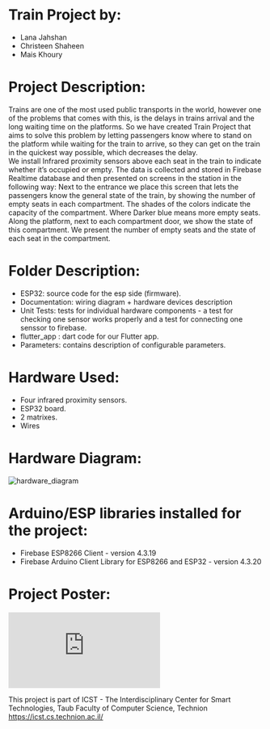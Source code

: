 # Train Project by:
- Lana Jahshan
- Christeen Shaheen
- Mais Khoury

# Project Description:
Trains are one of the most used public transports in the world, however one of the problems that comes with this, is the delays in trains arrival and the long waiting time on the platforms. 
So we have created Train Project that aims to solve this problem by letting passengers know where to stand on the platform while waiting for the train to arrive, so they can get on the train in the quickest way possible, which decreases the delay.  
We install Infrared proximity sensors above each seat in the train to indicate whether it’s occupied or empty. The data is collected and stored in Firebase Realtime database and then presented on screens in the station in the following way:
Next to the entrance we place this screen that lets the passengers know the general state of the train, by showing the number of empty seats in each compartment. The shades of the colors indicate the capacity of the compartment. Where Darker blue means more empty seats.
Along the platform, next to each compartment door, we show the state of this compartment. We present the number of empty seats and the state of each seat in the compartment.

# Folder Description:
- ESP32: source code for the esp side (firmware). 
- Documentation: wiring diagram + hardware devices description
- Unit Tests: tests for individual hardware components - a test for checking one sensor works properly and a test for connecting one senssor to firebase.
- flutter_app : dart code for our Flutter app.
- Parameters: contains description of configurable parameters.

# Hardware Used:
- Four infrared proximity sensors.
- ESP32 board.
- 2 matrixes.
- Wires

# Hardware Diagram:
![hardware_diagram](https://github.com/lanajahshan/IoT_Trains_Project/assets/63874025/5e492832-551e-4070-ae75-b8bead7e2d74)

# Arduino/ESP libraries installed for the project:
- Firebase ESP8266 Client - version 4.3.19
- Firebase Arduino Client Library for ESP8266 and ESP32 - version 4.3.20

# Project Poster:
![Train Project- IOT poster.pdf](https://github.com/lanajahshan/IoT_Trains_Project/files/13196516/Train.Project-.IOT.poster.pdf)

This project is part of ICST - The Interdisciplinary Center for Smart Technologies, Taub Faculty of Computer Science, Technion https://icst.cs.technion.ac.il/
